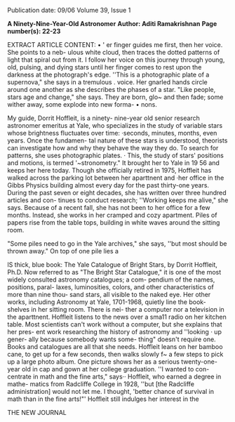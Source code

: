 Publication date: 09/06
Volume 39, Issue 1

**A Ninety-Nine-Year-Old Astronomer**
**Author: Aditi Ramakrishnan**
**Page number(s): 22-23**

EXTRACT ARTICLE CONTENT:
• 
' 
er finger guides me first, then 
her voice. She points to a neb-
ulous white cloud, then traces 
the dotted patterns of light that spiral 
out from it. I follow her voice on this 
journey through young, old, pulsing, and 
dying stars until her finger comes to rest 
upon the darkness at the photograph's 
edge. ''This is a photographic plate of a 
supernova," she says in a tremulous 
. 
voice. Her gnarled hands circle around 
one another as she describes the phases 
of a star. "Like people, stars age and 
change," she says. They are born, glo~ 
and then fade; some wither away, 
some explode into new forma-
• nons. 

My guide, Dorrit Hoffleit, is a ninety-
nine-year old senior research astronomer 
emeritus at Yale, who specializes in the 
study of variable stars whose brightness 
fluctuates over time: ·seconds, minutes, 
months, even years. Once the fundamen-
tal nature of these stars is understood, 
theorists can investigate how and why 
they behave the way they do. To search 
for patterns, she uses photographic 
plates. · 
This, the study of stars' 
positions and motions, is 
termed '~stronometry." 
It brought her to Yale in 
19 56 and keeps her here 
today. Though she officially 
retired in 1975, Hoffleit has walked 
across the parking lot between her 
aparttnent and ·her office in the Gibbs 
Physics building almost every day for the 
past thirty-one years. During the past 
seven or eight decades, she has written 
over three hundred articles and con-
tinues 
to 
conduct 
research; 
''Working keeps me alive," she says. 
Because of a recent fall, she has not 
been to her office for a few months. 
Instead, she works in her cramped and 
cozy apartment. Piles of papers rise 
from the table tops, building in white 
waves around the sitting room. 

"Some piles need to go in the 
Yale archives," she says, ''but most 
should be thrown away." 
On top of one pile lies a 

lS 
thick, blue book: The Yale Catalogue of 
Bright Stars, by Dorrit Hoffleit, Ph.D. 
Now referred to as "The Bright Star 
Catalogue," it is one of the most widely 
consulted astronomy catalogues; a com-
pendium of the names, positions, paral-
laxes, luminosities, colors, and other 
characteristics of more than nine thou-
sand stars, all visible to the naked eye. 
Her other works, including Astronomy at 
Yale, 1701-1968, quietly line the book-
shelves in her sitting room. There is nei-
ther a computer nor a television in the 
aparttnent. Hoffleit listens to the news 
over a sma11 radio on her kitchen table. 
Most scientists can't work without a 
computer, but she explains that her pres-
ent work 
researching the history of 
astronomy and ''looking 
· 
up gener-
ally because somebody wants some-
thing" 
doesn't require one. Books and 
catalogues are all that she needs. 
Hoffleit leans on her bamboo cane, 
to get up for a few seconds, 
then walks slowly f~ a few steps to pick 
up a large photo album. 
One picture shows her as a serious 
twenty-one-year old in cap and gown at 
her college graduation. ''I wanted to con-
centrate in math and the fine arts," says·· 
Hoffleit, who earned a degree in mathe-
matics from Radcliffe College in 1928, 
''but [the Radcliffe administration] would 
not let me. I thought, 'better chance of 
survival in math than in the fine arts!"' 
Hoffleit still indulges her interest in the


THE NEW JOURNAL